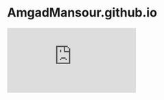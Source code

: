 # AmgadMansour.github.io

<embed src="https://github.com/AmgadMansour/AmgadMansour.github.io/blob/master/CV_Amgad_Mansour.pdf" type="application/pdf" />

